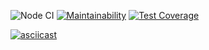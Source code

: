 ![Node CI](https://github.com/ist0mina/frontend-project-lvl1/workflows/Node%20CI/badge.svg)
[![Maintainability](https://api.codeclimate.com/v1/badges/871ea83715f951d1195a/maintainability)](https://codeclimate.com/github/ist0mina/frontend-project-lvl1/maintainability)
[![Test Coverage](https://api.codeclimate.com/v1/badges/871ea83715f951d1195a/test_coverage)](https://codeclimate.com/github/ist0mina/frontend-project-lvl1/test_coverage)

[![asciicast](https://asciinema.org/a/1FHI9nK4PgeM5x6aDLa7lfIYF)](https://asciinema.org/a/1FHI9nK4PgeM5x6aDLa7lfIYF)
